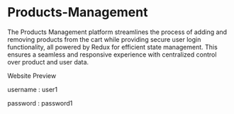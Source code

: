 <h1>Products-Management</h1>
The Products Management platform streamlines the process of adding and removing products from the cart while providing secure user login functionality, all powered by Redux for efficient state management. This ensures a seamless and responsive experience with centralized control over product and user data.

Website Preview

username : user1

password : password1
